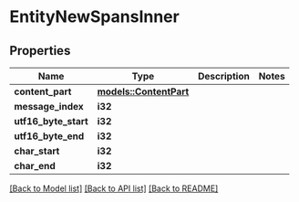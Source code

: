# EntityNewSpansInner

## Properties

Name | Type | Description | Notes
------------ | ------------- | ------------- | -------------
**content_part** | [**models::ContentPart**](ContentPart.md) |  | 
**message_index** | **i32** |  | 
**utf16_byte_start** | **i32** |  | 
**utf16_byte_end** | **i32** |  | 
**char_start** | **i32** |  | 
**char_end** | **i32** |  | 

[[Back to Model list]](../README.md#documentation-for-models) [[Back to API list]](../README.md#documentation-for-api-endpoints) [[Back to README]](../README.md)


